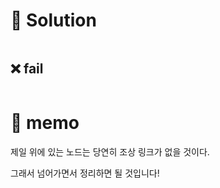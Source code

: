 # 📕 Solution

```java

```

## ❌ fail

```java

```

# 📑 memo

제일 위에 있는 노드는 당연히 조상 링크가 없을 것이다.

그래서 넘어가면서 정리하면 될 것입니다!
